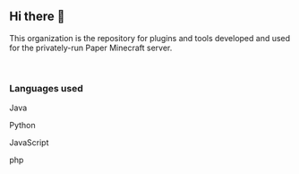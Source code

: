 ## Hi there 👋

This organization is the repository for plugins and tools developed and used for the privately-run Paper Minecraft server.

<br>

### Languages used

Java

Python

JavaScript

php
